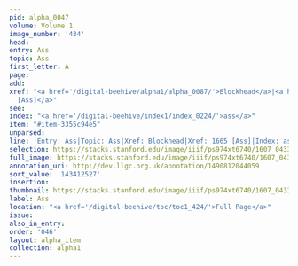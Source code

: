 ```yaml
---
pid: alpha_0047
volume: Volume 1
image_number: '434'
head:
entry: Ass
topic: Ass
first_letter: A
page:
add:
xref: "<a href='/digital-beehive/alpha1/alpha_0087/'>Blockhead</a>|<a href='/digital-beehive/num7/num_2552/'>1665
  [Ass]</a>"
see:
index: "<a href='/digital-beehive/index1/index_0224/'>ass</a>"
item: "#item-3355c94e5"
unparsed:
line: 'Entry: Ass|Topic: Ass|Xref: Blockhead|Xref: 1665 [Ass]|Index: ass|#item-3355c94e5'
selection: https://stacks.stanford.edu/image/iiif/ps974xt6740/1607_0433/807,2527,3017,341/full/0/default.jpg
full_image: https://stacks.stanford.edu/image/iiif/ps974xt6740/1607_0433/full/full/0/default.jpg
annotation_uri: http://dev.llgc.org.uk/annotation/1490812044059
sort_value: '143412527'
insertion:
thumbnail: https://stacks.stanford.edu/image/iiif/ps974xt6740/1607_0433/807,2527,600,180/250,/0/default.jpg
label: Ass
location: "<a href='/digital-beehive/toc/toc1_424/'>Full Page</a>"
issue:
also_in_entry:
order: '046'
layout: alpha_item
collection: alpha1
---
```

